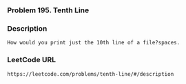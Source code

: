 ### Problem 195. Tenth Line

### Description
	How would you print just the 10th line of a file?spaces.

### LeetCode URL
	https://leetcode.com/problems/tenth-line/#/description
